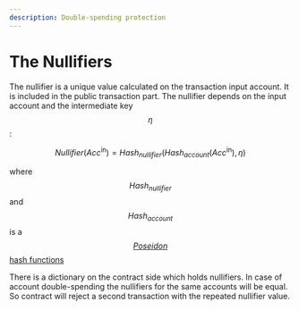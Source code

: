 ```yaml
---
description: Double-spending protection
---
```


# The Nullifiers

The nullifier is a unique value calculated on the transaction input account. It is included in the public transaction part. The nullifier depends on the input account and the intermediate key $$\eta$$:

$$Nullifier(Acc^\text{in}) = Hash_{nullifier}(Hash_{account}(Acc^\text{in}), \eta)$$

where $$Hash_{nullifier}$$ and $$Hash_{account}$$ is a[ $$Poseidon$$ hash functions](../untitled/the-poseidon-hash.md)

There is a dictionary on the contract side which holds nullifiers. In case of account double-spending the nullifiers for the same accounts will be equal. So contract will reject a second transaction with the repeated nullifier value.
